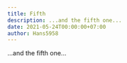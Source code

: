 ```yaml
---
title: Fifth
description: ...and the fifth one...
date: 2021-05-24T00:00:00+07:00
author: Hans5958
---
```


...and the fifth one...